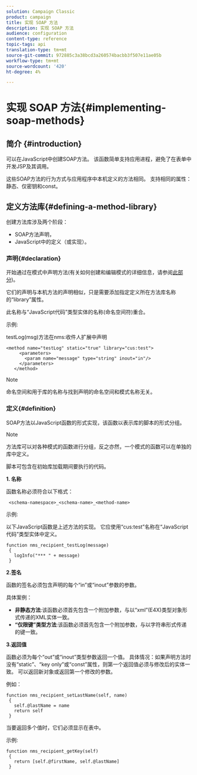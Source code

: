 ```yaml
---
solution: Campaign Classic
product: campaign
title: 实现 SOAP 方法
description: 实现 SOAP 方法
audience: configuration
content-type: reference
topic-tags: api
translation-type: tm+mt
source-git-commit: 972885c3a38bcd3a260574bacbb3f507e11ae05b
workflow-type: tm+mt
source-wordcount: '420'
ht-degree: 4%

---
```



# 实现 SOAP 方法{#implementing-soap-methods}

## 简介 {#introduction}

可以在JavaScript中创建SOAP方法。 该函数简单支持应用进程，避免了在表单中开发JSP及其调用。

这些SOAP方法的行为方式与应用程序中本机定义的方法相同。 支持相同的属性：静态、仅密钥和const。

## 定义方法库{#defining-a-method-library}

创建方法库涉及两个阶段：

* SOAP方法声明，
* JavaScript中的定义（或实现）。

### 声明{#declaration}

开始通过在模式中声明方法(有关如何创建和编辑模式的详细信息，请参阅[此部分](../../configuration/using/about-schema-edition.md))。

它们的声明与本机方法的声明相似，只是需要添加指定定义所在方法库名称的“library”属性。

此名称与“JavaScript代码”类型实体的名称(命名空间符)重合。

示例:

testLog(msg)方法在nms:收件人扩展中声明

```
<method name="testLog" static="true" library="cus:test">
     <parameters>
       <param name="message" type="string" inout="in"/>
     </parameters>
   </method>
```

>[!NOTE]
>
>命名空间和用于库的名称与找到声明的命名空间和模式名称无关。

### 定义{#definition}

SOAP方法以JavaScript函数的形式实现，该函数以表示库的脚本的形式分组。

>[!NOTE]
>
>方法库可以对各种模式的函数进行分组，反之亦然，一个模式的函数可以在单独的库中定义。

脚本可包含在初始库加载期间要执行的代码。

**1. 名称**

函数名称必须符合以下格式：

```
 <schema-namespace>_<schema-name>_<method-name>
```

示例:

以下JavaScript函数是上述方法的实现。 它应使用“cus:test”名称在“JavaScript代码”类型实体中定义。

```
function nms_recipient_testLog(message)
 {
   logInfo("*** " + message)
 }
```

**2.签名**

函数的签名必须包含声明的每个“in”或“inout”参数的参数。

具体案例：

* **非静态方法**:该函数必须首先包含一个附加参数，与以“xml”(E4X)类型对象形式传递的XML实体一致。
* **“仅限键”类型方法**:该函数必须首先包含一个附加参数，与以字符串形式传递的键一致。

**3.返回值**

函数必须为每个“out”或“inout”类型参数返回一个值。 具体情况：如果声明方法时没有“static”、“key only”或“const”属性，则第一个返回值必须与修改后的实体一致。 可以返回新对象或返回第一个修改的参数。

例如：

```
function nms_recipient_setLastName(self, name)
 {
   self.@lastName = name
   return self
 }
```

当要返回多个值时，它们必须显示在表中。

示例:

```
function nms_recipient_getKey(self)
 {
   return [self.@firstName, self.@lastName]
 }
```


